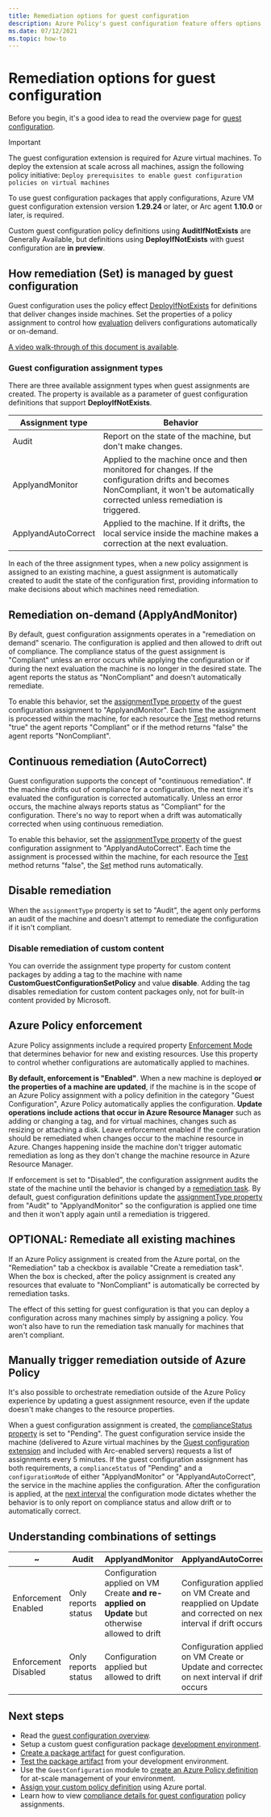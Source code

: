 ```yaml
---
title: Remediation options for guest configuration
description: Azure Policy's guest configuration feature offers options for continuous remediation or control using remediation tasks.
ms.date: 07/12/2021
ms.topic: how-to
---
```

# Remediation options for guest configuration

Before you begin, it's a good idea to read the overview page for
[guest configuration](../concepts/guest-configuration.md).

> [!IMPORTANT]
> The guest configuration extension is required for Azure virtual machines. To
> deploy the extension at scale across all machines, assign the following policy
> initiative: `Deploy prerequisites to enable guest configuration policies on
> virtual machines`
>
> To use guest configuration packages that apply configurations, Azure VM guest
> configuration extension version **1.29.24** or later,
> or Arc agent **1.10.0** or later, is required.
>
> Custom guest configuration policy definitions using **AuditIfNotExists** are
> Generally Available, but definitions using **DeployIfNotExists** with guest
> configuration are **in preview**.

## How remediation (Set) is managed by guest configuration

Guest configuration uses the policy effect
[DeployIfNotExists](../concepts/effects.md#deployifnotexists)
for definitions that deliver changes inside machines.
Set the properties of a policy assignment to control how
[evaluation](../concepts/effects.md#deployifnotexists-evaluation)
delivers configurations automatically or on-demand.

[A video walk-through of this document is available](https://youtu.be/rjAk1eNmDLk).

### Guest configuration assignment types

There are three available assignment types when guest assignments are created.
The property is available as a parameter of guest configuration definitions
that support **DeployIfNotExists**.

| Assignment type | Behavior |
|-|-|
| Audit | Report on the state of the machine, but don't make changes. |
| ApplyandMonitor | Applied to the machine once and then monitored for changes. If the configuration drifts and becomes NonCompliant, it won't be automatically corrected unless remediation is triggered. |
| ApplyandAutoCorrect | Applied to the machine. If it drifts, the local service inside the machine makes a correction at the next evaluation. |

In each of the three assignment types, when a new policy assignment is assigned
to an existing machine, a guest assignment is automatically created to
audit the state of the configuration first, providing information to make
decisions about which machines need remediation.

## Remediation on-demand (ApplyAndMonitor)

By default, guest configuration assignments operates in a "remediation on
demand" scenario. The configuration is applied and then allowed to drift out of
compliance. The compliance status of the guest assignment is "Compliant"
unless an error occurs while applying the configuration or if during the next
evaluation the machine is no longer in the desired state. The agent reports
the status as "NonCompliant" and doesn't automatically remediate.

To enable this behavior, set the
[assignmentType property](/rest/api/guestconfiguration/guest-configuration-assignments/get#assignmenttype)
of the guest configuration assignment to "ApplyandMonitor". Each time the
assignment is processed within the machine, for each resource the
[Test](/powershell/dsc/resources/get-test-set#test)
method returns "true" the agent reports "Compliant"
or if the method returns "false" the agent reports "NonCompliant".

## Continuous remediation (AutoCorrect)

Guest configuration supports the concept of "continuous remediation". If the machine drifts out of compliance for a configuration, the next time it's evaluated the configuration is corrected automatically. Unless an error occurs, the machine always reports status as "Compliant" for the configuration. There's no way to report when a drift was automatically corrected when using continuous remediation.

To enable this behavior, set the
[assignmentType property](/rest/api/guestconfiguration/guest-configuration-assignments/get#assignmenttype)
of the guest configuration assignment to "ApplyandAutoCorrect". Each time the
assignment is processed within the machine, for each resource the
[Test](/powershell/dsc/resources/get-test-set#test)
method returns "false", the
[Set](/powershell/dsc/resources/get-test-set#set)
method runs automatically.

## Disable remediation

When the `assignmentType` property is set to "Audit", the agent only
performs an audit of the machine and doesn't attempt to remediate the configuration
if it isn't compliant.

### Disable remediation of custom content

You can override the assignment type property for custom content packages by
adding a tag to the machine with name **CustomGuestConfigurationSetPolicy** and
value **disable**. Adding the tag disables remediation for custom content
packages only, not for built-in content provided by Microsoft.

## Azure Policy enforcement

Azure Policy assignments include a required property
[Enforcement Mode](../concepts/assignment-structure.md#enforcement-mode)
that determines behavior for new and existing resources.
Use this property to control whether configurations are automatically applied to
machines.

**By default, enforcement is "Enabled"**. When a new machine is deployed **or the
properties of a machine are updated**, if the machine is in the scope of an Azure
Policy assignment with a policy definition in the category "Guest
Configuration", Azure Policy automatically applies the configuration. **Update
operations include actions that occur in Azure Resource Manager** such as adding
or changing a tag, and for virtual machines, changes such as resizing or
attaching a disk. Leave enforcement enabled if the configuration should be
remediated when changes occur to the machine resource in Azure. Changes
happening inside the machine don't trigger automatic remediation as long as they
don't change the machine resource in Azure Resource Manager.

If enforcement is set to "Disabled", the configuration assignment
audits the state of the machine until the behavior is changed by a
[remediation task](../how-to/remediate-resources.md). By default, guest configuration
definitions update the
[assignmentType property](/rest/api/guestconfiguration/guest-configuration-assignments/get#assignmenttype) from "Audit" to "ApplyandMonitor" so the configuration
is applied one time and then it won't apply again until a remediation is
triggered.

## OPTIONAL: Remediate all existing machines

If an Azure Policy assignment is created from the Azure portal, on the
"Remediation" tab a checkbox is available "Create a remediation task". When the
box is checked, after the policy assignment is created any resources that
evaluate to "NonCompliant" is automatically be corrected by remediation tasks.

The effect of this setting for guest configuration is that you can deploy a
configuration across many machines simply by assigning a policy. You won't
also have to run the remediation task manually for machines that aren't
compliant.

## Manually trigger remediation outside of Azure Policy

It's also possible to orchestrate remediation outside of the Azure Policy
experience by updating a guest assignment resource, even if the update
doesn't make changes to the resource properties.

When a guest configuration assignment is created, the
[complianceStatus property](/rest/api/guestconfiguration/guest-configuration-assignments/get#compliancestatus)
is set to "Pending".
The guest configuration service inside the machine (delivered to Azure
virtual machines by the
[Guest configuration extension](../../../virtual-machines/extensions/guest-configuration.md)
and included with Arc-enabled servers) requests a list of assignments every 5
minutes.
If the guest configuration assignment has both requirements, a
`complianceStatus` of "Pending" and a `configurationMode` of either
"ApplyandMonitor" or "ApplyandAutoCorrect", the service in the machine
applies the configuration. After the configuration is applied, at the
[next interval](./guest-configuration.md#validation-frequency)
the configuration mode dictates whether the behavior is to only report on
compliance status and allow drift or to automatically correct.

## Understanding combinations of settings

|~| Audit | ApplyandMonitor | ApplyandAutoCorrect |
|-|-|-|-|
| Enforcement Enabled | Only reports status | Configuration applied on VM Create **and re-applied on Update** but otherwise allowed to drift | Configuration applied on VM Create and reapplied on Update and corrected on next interval if drift occurs |
| Enforcement Disabled | Only reports status | Configuration applied but allowed to drift | Configuration applied on VM Create or Update and corrected on next interval if drift occurs |

## Next steps

- Read the [guest configuration overview](./guest-configuration.md).
- Setup a custom guest configuration package [development environment](../how-to/guest-configuration-create-setup.md).
- [Create a package artifact](../how-to/guest-configuration-create.md)
  for guest configuration.
- [Test the package artifact](../how-to/guest-configuration-create-test.md)
  from your development environment.
- Use the `GuestConfiguration` module to
  [create an Azure Policy definition](../how-to/guest-configuration-create-definition.md)
  for at-scale management of your environment.
- [Assign your custom policy definition](../assign-policy-portal.md) using
  Azure portal.
- Learn how to view
  [compliance details for guest configuration](../how-to/determine-non-compliance.md#compliance-details-for-guest-configuration) policy assignments.

